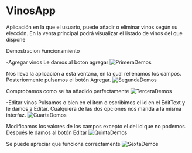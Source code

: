 # VinosApp
Aplicación en la que el usuario, puede añadir o eliminar vinos según su elección. 
En la venta principal podrá visualizar el listado de vinos del que dispone

Demostracion Funcionamiento

-Agregar vinos
Le damos al boton agregar 
![PrimeraDemos](https://user-images.githubusercontent.com/81351079/140268797-51d9fbad-d714-4386-b2d9-13c3965922fa.png)

Nos lleva la aplicación a esta ventana, en la cual rellenamos los campos. Posteriormente pulsamos el botón Agregar.
![SegundaDemos](https://user-images.githubusercontent.com/81351079/140269110-0020592f-c5e2-44d8-ba5b-c39f45f74ae3.png)

Comprobamos como se ha añadido perfectamente
![TerceraDemos](https://user-images.githubusercontent.com/81351079/140269193-c7e028b8-03ce-4a50-a10c-46ed350f7d2e.png)

-Editar vinos
Pulsamos o bien en el item o escribimos el id en el EditText y le damos a Editar. Cualquiera de las dos opciones nos manda a la misma interfaz.
![CuartaDemos](https://user-images.githubusercontent.com/81351079/140269410-e27ffb48-9e95-4914-b8d0-e450b4109224.png)

Modificamos los valores de los campos excepto el del id que no podemos. Después le damos al botón Editar
![QuintaDemos](https://user-images.githubusercontent.com/81351079/140269770-414c641a-4f74-4820-857c-4a20e6a317b0.png)

Se puede apreciar que funciona correctamente
![SextaDemos](https://user-images.githubusercontent.com/81351079/140270193-48885d12-2ae7-46c5-8dbd-1bfc8ef30e89.png)
